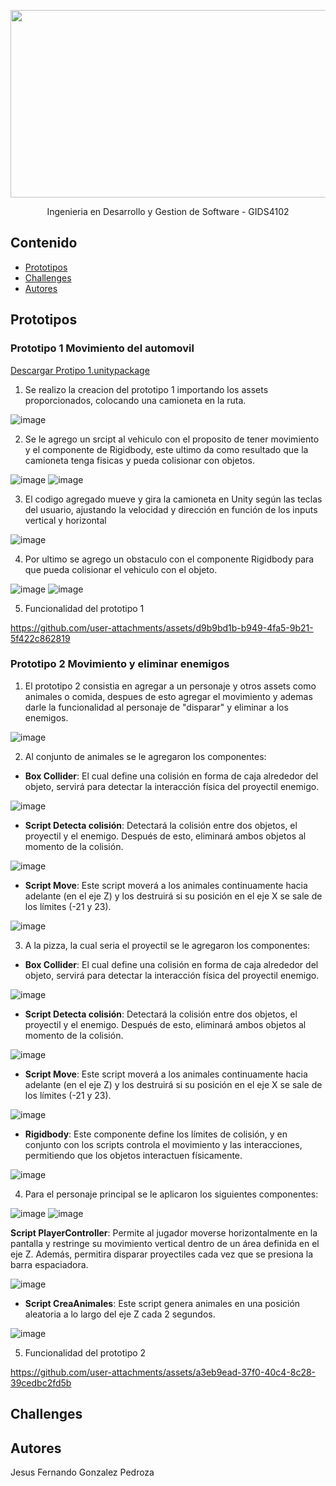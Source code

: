 <p align="center">
    <img src="https://user-images.githubusercontent.com/8560750/195950148-0c0df38e-5f96-45ae-87c3-6922738c612d.jpg" alt="Logo" width=1200 height=300>

  <p align="center">
    Ingenieria en Desarrollo y Gestion de Software - GIDS4102
    <br>
  </p>
</p>


## Contenido

- [Prototipos](#prototipos)
- [Challenges](#challenges)
- [Autores](#autores)


## Prototipos

### Prototipo 1 Movimiento del automovil
[Descargar Protipo 1.unitypackage](https://github.com/FernandoG-CreacionDeVideojuegosGIDS4102/ActividadesFundamentos/raw/main/Protipo%201.unitypackage)


1. Se realizo la creacion del prototipo 1 importando los assets proporcionados, colocando una camioneta en la ruta.

![image](https://github.com/user-attachments/assets/0989106a-5942-4d12-b88b-f300a91b9f96)

2. Se le agrego un srcipt al vehiculo con el proposito de tener movimiento y el componente de Rigidbody, este ultimo da como resultado que la camioneta tenga fisicas y pueda colisionar con objetos.

![image](https://github.com/user-attachments/assets/3ec5b7a5-fe34-4b73-88a3-a48cd0bd9e11)
![image](https://github.com/user-attachments/assets/e3ad6898-08a4-436f-ad56-eb93ecf07b28)

3. El codigo agregado mueve y gira la camioneta en Unity según las teclas del usuario, ajustando la velocidad y dirección en función de los inputs vertical y horizontal

![image](https://github.com/user-attachments/assets/d12a2d50-ece2-4d3e-a36c-e4207b787c6f)

4. Por ultimo se agrego un obstaculo con el componente Rigidbody para que pueda colisionar el vehiculo con el objeto.

![image](https://github.com/user-attachments/assets/ebd43b1f-04ae-45f4-9c4e-8c101dfbefc4)
![image](https://github.com/user-attachments/assets/84f6c9cc-5fbb-4db3-b2cd-7c491b0ed3bc)

5. Funcionalidad del prototipo 1
 
https://github.com/user-attachments/assets/d9b9bd1b-b949-4fa5-9b21-5f422c862819

### Prototipo 2 Movimiento y eliminar enemigos

1. El prototipo 2 consistia en agregar a un personaje y otros assets como animales o comida, despues de esto agregar el movimiento y ademas darle la funcionalidad al personaje de "disparar" y eliminar a los enemigos.

![image](https://github.com/user-attachments/assets/c34905a9-f9d3-4614-a15b-b5a06db01a97)

2. Al conjunto de animales se le agregaron los componentes:

  - **Box Collider**: El cual define una colisión en forma de caja alrededor del objeto, servirá para detectar la interacción física del proyectil enemigo.

![image](https://github.com/user-attachments/assets/a1facb30-5a98-4ee9-98fa-7e481115228b)

- **Script Detecta colisión**: Detectará la colisión entre dos objetos, el proyectil y el enemigo. Después de esto, eliminará ambos objetos al momento de la colisión.

![image](https://github.com/user-attachments/assets/192a8f5d-f201-4eef-9c6b-6bd3636c1e70)

- **Script Move**: Este script moverá a los animales continuamente hacia adelante (en el eje Z) y los destruirá si su posición en el eje X se sale de los límites (-21 y 23).

![image](https://github.com/user-attachments/assets/c9e5104a-cb06-4984-a2c2-b992fb6fa1a3)

3. A la pizza, la cual seria el proyectil se le agregaron los componentes:

- **Box Collider**: El cual define una colisión en forma de caja alrededor del objeto, servirá para detectar la interacción física del proyectil enemigo.

![image](https://github.com/user-attachments/assets/a1facb30-5a98-4ee9-98fa-7e481115228b)

- **Script Detecta colisión**: Detectará la colisión entre dos objetos, el proyectil y el enemigo. Después de esto, eliminará ambos objetos al momento de la colisión.

![image](https://github.com/user-attachments/assets/192a8f5d-f201-4eef-9c6b-6bd3636c1e70)

- **Script Move**: Este script moverá a los animales continuamente hacia adelante (en el eje Z) y los destruirá si su posición en el eje X se sale de los límites (-21 y 23).

![image](https://github.com/user-attachments/assets/c9e5104a-cb06-4984-a2c2-b992fb6fa1a3)

- **Rigidbody**: Este componente define los límites de colisión, y en conjunto con los scripts controla el movimiento y las interacciones, permitiendo que los objetos interactuen físicamente.

![image](https://github.com/user-attachments/assets/04d5c839-0913-4498-8c0e-28a5707b5256)

4. Para el personaje principal se le aplicaron los siguientes componentes:

![image](https://github.com/user-attachments/assets/afde2704-a45f-4b9b-905e-7947bd96c97a)
![image](https://github.com/user-attachments/assets/40228040-a280-494a-bb91-2112f30f3475)

**Script PlayerController**: Permite al jugador moverse horizontalmente en la pantalla y restringe su movimiento vertical dentro de un área definida en el eje Z. Además, permitira disparar proyectiles cada vez que se presiona la barra espaciadora.

![image](https://github.com/user-attachments/assets/f9ce93b4-65f3-4e19-bc40-fbcf98884f16)

- **Script CreaAnimales**: Este script genera animales en una posición aleatoria a lo largo del eje Z cada 2 segundos.

![image](https://github.com/user-attachments/assets/d6ce62fa-e61f-4d29-bc4d-0dcb7ae5e5eb)

5. Funcionalidad del prototipo 2

https://github.com/user-attachments/assets/a3eb9ead-37f0-40c4-8c28-39cedbc2fd5b

## Challenges

## Autores
Jesus Fernando Gonzalez Pedroza

